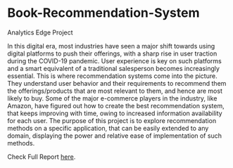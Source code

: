 # Book-Recommendation-System
Analytics Edge Project

In this digital era, most industries have seen a major shift towards using digital platforms to push their offerings, with a sharp rise in user traction during the COVID-19 pandemic. User experience is key on such platforms and a smart equivalent of a traditional salesperson becomes increasingly essential. This is where recommendation systems come into the picture. They understand user behavior and their requirements to recommend them the offerings/products that are most relevant to them, and hence are most likely to buy. Some of the major e-commerce players in the industry, like Amazon, have figured out how to create the best recommendation system, that keeps improving with time, owing to increased information availability for each user. The purpose of this project is to explore recommendation methods on a specific application, that can be easily extended to any domain, displaying the power and relative ease of implementation of such methods.

Check Full Report [here](https://github.com/rachit-0032/Book-Recommendation-System/blob/main/Reports/Submission/15072_Team_Decomposers_Project_Report.pdf).
